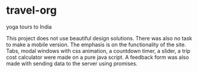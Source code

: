 # travel-org
yoga tours to India

This project does not use beautiful design solutions. There was also no task to make a mobile version. The emphasis is on the functionality of the site. Tabs, modal windows with css animation, a countdown timer, a slider, a trip cost calculator were made on a pure java script. A feedback form was also made with sending data to the server using promises.

